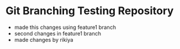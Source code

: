 # Git Branching Testing Repository

- made this changes using feature1 branch
- second changes in feature1 branch
- made changes by rikiya